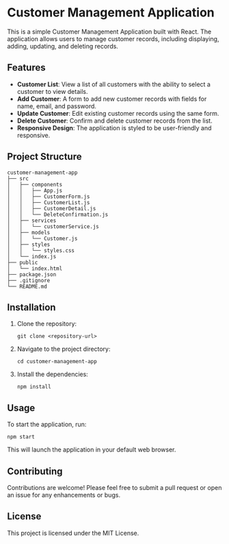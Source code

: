 # Customer Management Application

This is a simple Customer Management Application built with React. The application allows users to manage customer records, including displaying, adding, updating, and deleting records.

## Features

- **Customer List**: View a list of all customers with the ability to select a customer to view details.
- **Add Customer**: A form to add new customer records with fields for name, email, and password.
- **Update Customer**: Edit existing customer records using the same form.
- **Delete Customer**: Confirm and delete customer records from the list.
- **Responsive Design**: The application is styled to be user-friendly and responsive.

## Project Structure

```
customer-management-app
├── src
│   ├── components
│   │   ├── App.js
│   │   ├── CustomerForm.js
│   │   ├── CustomerList.js
│   │   ├── CustomerDetail.js
│   │   └── DeleteConfirmation.js
│   ├── services
│   │   └── customerService.js
│   ├── models
│   │   └── Customer.js
│   ├── styles
│   │   └── styles.css
│   └── index.js
├── public
│   └── index.html
├── package.json
├── .gitignore
└── README.md
```

## Installation

1. Clone the repository:
   ```
   git clone <repository-url>
   ```
2. Navigate to the project directory:
   ```
   cd customer-management-app
   ```
3. Install the dependencies:
   ```
   npm install
   ```

## Usage

To start the application, run:
```
npm start
```
This will launch the application in your default web browser.

## Contributing

Contributions are welcome! Please feel free to submit a pull request or open an issue for any enhancements or bugs.

## License

This project is licensed under the MIT License.